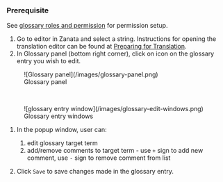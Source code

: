 ### Prerequisite
See [glossary roles and permission](/user-guide/glossary/glossary-roles-permissions) for permission setup.

1. Go to editor in Zanata and select a string. Instructions for opening the
    translation editor can be found at [Preparing for Translation](/user-guide/translator-guide#start-translate-a-project-version).
1. In Glossary panel (bottom right corner), click on <i class='i i--info txt--highlight'></i> icon on the glossary entry you wish to edit.
<figure>
![Glossary panel](/images/glossary-panel.png)
<figcaption>Glossary panel</figcaption>
</figure>
<br/>
<figure>
![glossary entry window](/images/glossary-edit-windows.png)
<figcaption>Glossary entry windows</figcaption>
</figure>

1. In the popup window, user can:
   1. edit glossary target term
   1. add/remove comments to target term - use `+` sign to add new comment, use `-` sign to remove comment from list

1. Click `Save` to save changes made in the glossary entry.
